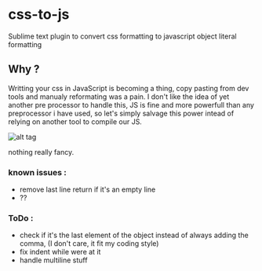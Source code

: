 # css-to-js
Sublime text plugin to convert css formatting to javascript object literal formatting

## Why ?
Writting your css in JavaScript is becoming a thing, copy pasting from dev tools and manualy reformating was a pain.
I don't like the idea of yet another pre processor to handle this, JS is fine and more powerfull than any preprocessor i have used, so let's simply salvage this power intead of relying on another tool to compile our JS.

![alt tag](http://i.imgur.com/Bdb5me0.gif)

nothing really fancy.
### known issues :
  - remove last line return if it's an empty line
  - ??

### ToDo :
  - check if it's the last element of the object instead of always adding the comma, (I don't care, it fit my coding style)
  - fix indent while were at it
  - handle multiline stuff
